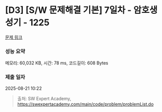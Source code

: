 # [D3] [S/W 문제해결 기본] 7일차 - 암호생성기 - 1225 

[문제 링크](https://swexpertacademy.com/main/code/problem/problemDetail.do?contestProbId=AV14uWl6AF0CFAYD) 

### 성능 요약

메모리: 60,032 KB, 시간: 78 ms, 코드길이: 608 Bytes

### 제출 일자

2025-08-21 10:22



> 출처: SW Expert Academy, https://swexpertacademy.com/main/code/problem/problemList.do